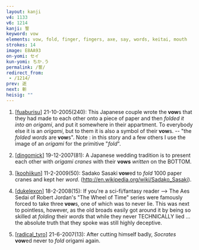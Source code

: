 ```yaml
---
layout: kanji
v4: 1133
v6: 1214
kanji: 誓
keyword: vow
elements: vow, fold, finger, fingers, axe, say, words, keitai, mouth
strokes: 14
image: E8AA93
on-yomi: セイ
kun-yomi: ちか.う
permalink: /誓/
redirect_from:
 - /1214/
prev: 逝
next: 斬
heisig: ""
---
```


1) [<a href="http://kanji.koohii.com/profile/fuaburisu">fuaburisu</a>] 21-10-2005(240): This Japanese couple wrote the<strong> vow</strong>s that they had made to each other onto a piece of paper and then <em>folded it into an origami</em>, and put it somewhere in their appartment. To everybody else it is an <em>origami</em>, but to them it is also a symbol of their<strong> vow</strong>s. -- &quot;the <em>folded words</em> are<strong> vow</strong>s&quot;. Note : in this story and a few others I use the image of an <em>origami</em> for the primitive &quot;<em>fold</em>&quot;.

2) [<a href="http://kanji.koohii.com/profile/dingomick">dingomick</a>] 19-12-2007(81): A Japanese wedding tradition is to present each other with <em>origami cranes</em> with their <strong>vows</strong> <em>written</em> on the BOTTOM.

3) [<a href="http://kanji.koohii.com/profile/koohiikun">koohiikun</a>] 11-2-2009(50): Sadako Sasaki<strong> vow</strong>ed to <em>fold</em> 1000 paper cranes and kept her <em>word</em>. (<a href="http://en.wikipedia.org/wiki/Sadako_Sasaki">http://en.wikipedia.org/wiki/Sadako_Sasaki</a>).

4) [<a href="http://kanji.koohii.com/profile/dukelexon">dukelexon</a>] 18-2-2008(15): If you&#039;re a sci-fi/fantasy reader --&gt; The Aes Sedai of Robert Jordan&#039;s &quot;The Wheel of Time&quot; series were famously forced to take three<strong> vow</strong>s, one of which was to never lie. This was next to pointless, however, as the old broads easily got around it by being so skilled at <em>folding</em> their <em>words</em> that while they never TECHNICALLY lied ... the absolute truth that they spoke was still highly deceptive.

5) [<a href="http://kanji.koohii.com/profile/radical_tyro">radical_tyro</a>] 21-6-2007(13): After cutting himself badly, <em>Socrates</em><strong> vow</strong>ed never to <em>fold</em> origami again.

